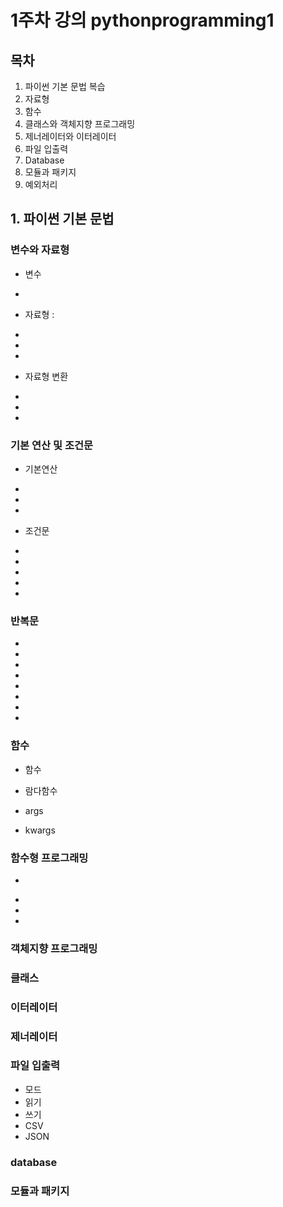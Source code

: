 # 1주차 강의 pythonprogramming1

## 목차

1. 파이썬 기본 문법 복습
2. 자료형
3. 함수
4. 클래스와 객체지향 프로그래밍
5. 제너레이터와 이터레이터
6. 파일 입출력
7. Database
8. 모듈과 패키지
9. 예외처리

## 1. 파이썬 기본 문법 
### 변수와 자료형
* 변수
- 

* 자료형 : 
- 
- 
- 

* 자료형 변환
- 
-
- 

### 기본 연산 및 조건문
* 기본연산
- 
- 
- 

* 조건문
- 
- 
- 
- 
- 

### 반복문
- 
- 
- 
- 
- 
- 
- 
- 
### 함수
* 함수

* 람다함수

* args

* kwargs

### 함수형 프로그래밍
-

* 
*
*

### 객체지향 프로그래밍

### 클래스

### 이터레이터

### 제너레이터

### 파일 입출력
* 모드
* 읽기
* 쓰기
* CSV
* JSON

### database

### 모듈과 패키지

